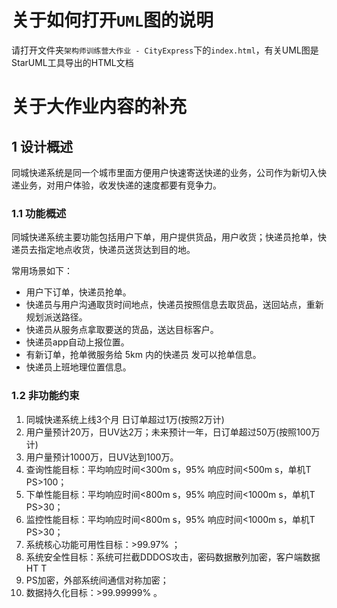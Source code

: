 # 关于如何打开`UML`图的说明

请打开文件夹`架构师训练营大作业 - CityExpress`下的`index.html`，有关UML图是StarUML工具导出的HTML文档

# 关于大作业内容的补充

## 1 设计概述
同城快递系统是同一个城市里面方便用户快速寄送快递的业务，公司作为新切入快递业务，对用户体验，收发快递的速度都要有竞争力。

### 1.1 功能概述
同城快递系统主要功能包括用户下单，用户提供货品，用户收货；快递员抢单，快递员去指定地点收货，快递员送货达到目的地。

常用场景如下：

- 用户下订单，快递员抢单。
- 快递员与用户沟通取货时间地点，快递员按照信息去取货品，送回站点，重新规划派送路径。
- 快递员从服务点拿取要送的货品，送达目标客户。
- 快递员app自动上报位置。
- 有新订单，抢单微服务给 5km 内的快递员 发可以抢单信息。
- 快递员上班地理位置信息。

### 1.2 ⾮功能约束

1. 同城快递系统上线3个月 日订单超过1万(按照2万计)
2. 用户量预计20万，日UV达2万；未来预计⼀年，日订单超过50万(按照100万计)
3. 用户量预计1000万，⽇UV达到100万。
4. 查询性能⽬标：平均响应时间<300m s，95% 响应时间<500m s，单机T PS>100；
5. 下单性能⽬标：平均响应时间<800m s，95% 响应时间<1000m s，单机T PS>30；
6. 监控性能⽬标：平均响应时间<800m s，95% 响应时间<1000m s，单机T PS>30；
7. 系统核⼼功能可⽤性⽬标：>99.97% ；
8. 系统安全性⽬标：系统可拦截DDDOS攻击，密码数据散列加密，客户端数据HT T 
9. PS加密，外部系统间通信对称加密；
10. 数据持久化⽬标：>99.99999% 。